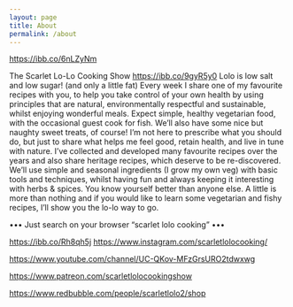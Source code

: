 ```yaml
---
layout: page
title: About
permalink: /about
---
```

  https://ibb.co/6nLZyNm
  
The Scarlet Lo-Lo 
Cooking Show
https://ibb.co/9gyR5y0
Lolo is low salt and low sugar!                         (and only a little fat)
Every week I share one of my favourite recipes with you, to help you take control of your own health by using principles that are natural, environmentally respectful and sustainable, whilst enjoying wonderful meals.
Expect simple, healthy vegetarian food, with the occasional guest cook for fish. We’ll also have some nice but naughty sweet treats, of course!
I’m not here to prescribe what you should do, but just to share what helps me feel good, retain health, and live in tune with nature. I’ve collected and developed many favourite recipes over the years and also share heritage recipes, which deserve to be re-discovered.
We’ll use simple and seasonal ingredients (I grow my own veg) with basic tools and techniques, whilst having fun and always keeping it interesting with herbs & spices.
You know yourself better than anyone else. A little is more than nothing and if you would like to learn some vegetarian and fishy recipes, I’ll show you the lo-lo way to go.

••• Just search on your browser “scarlet lolo cooking” •••



https://ibb.co/Rh8qh5j
https://www.instagram.com/scarletlolocooking/

https://www.youtube.com/channel/UC-QKov-MFzGrsURO2tdwxwg

https://www.patreon.com/scarletlolocookingshow

https://www.redbubble.com/people/scarletlolo2/shop